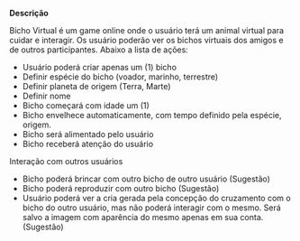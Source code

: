 **Descrição**

Bicho Virtual é um game online onde o usuário terá um animal virtual para cuidar e interagir.
Os usuário poderão ver os bichos virtuais dos amigos e de outros participantes. Abaixo a lista de ações:

- Usuário poderá criar apenas um (1) bicho
- Definir espécie do bicho (voador, marinho, terrestre)
- Definir planeta de origem (Terra, Marte)
- Definir nome
- Bicho começará com idade um (1)
- Bicho envelhece automaticamente, com tempo definido pela espécie, origem.
- Bicho será alimentado pelo usuário
- Bicho receberá atenção do usuário

Interação com outros usuários

- Bicho poderá brincar com outro bicho de outro usuário (Sugestão)
- Bicho poderá reproduzir com outro bicho (Sugestão)
- Usuário poderá ver a cria gerada pela concepção do cruzamento com o bicho do outro usuário, mas não poderá interagir com o mesmo. Será salvo a imagem com aparência do mesmo apenas em sua conta. (Sugestão)
